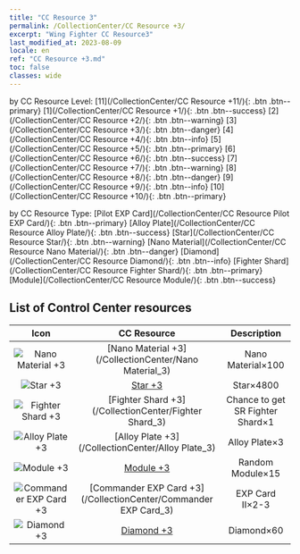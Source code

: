 ```yaml
---
title: "CC Resource 3"
permalink: /CollectionCenter/CC Resource +3/
excerpt: "Wing Fighter CC Resource3"
last_modified_at: 2023-08-09
locale: en
ref: "CC Resource +3.md"
toc: false
classes: wide
---
```


  by CC Resource Level:  [11](/CollectionCenter/CC Resource +11/){: .btn .btn--primary}   [1](/CollectionCenter/CC Resource +1/){: .btn .btn--success}   [2](/CollectionCenter/CC Resource +2/){: .btn .btn--warning}   [3](/CollectionCenter/CC Resource +3/){: .btn .btn--danger}   [4](/CollectionCenter/CC Resource +4/){: .btn .btn--info}   [5](/CollectionCenter/CC Resource +5/){: .btn .btn--primary}   [6](/CollectionCenter/CC Resource +6/){: .btn .btn--success}   [7](/CollectionCenter/CC Resource +7/){: .btn .btn--warning}   [8](/CollectionCenter/CC Resource +8/){: .btn .btn--danger}   [9](/CollectionCenter/CC Resource +9/){: .btn .btn--info}   [10](/CollectionCenter/CC Resource +10/){: .btn .btn--primary} 

  by CC Resource Type:  [Pilot EXP Card](/CollectionCenter/CC Resource Pilot EXP Card/){: .btn .btn--primary}   [Alloy Plate](/CollectionCenter/CC Resource Alloy Plate/){: .btn .btn--success}   [Star](/CollectionCenter/CC Resource Star/){: .btn .btn--warning}   [Nano Material](/CollectionCenter/CC Resource Nano Material/){: .btn .btn--danger}   [Diamond](/CollectionCenter/CC Resource Diamond/){: .btn .btn--info}   [Fighter Shard](/CollectionCenter/CC Resource Fighter Shard/){: .btn .btn--primary}   [Module](/CollectionCenter/CC Resource Module/){: .btn .btn--success} 

## List of Control Center resources

  |   Icon |      CC Resource        |   Description   |
  |:------:|:---------------:|:---------------:|
  | ![Nano Material +3](/images/cc/CC_Nano_Material_3_p.png) | [Nano Material +3](/CollectionCenter/Nano Material_3) | Nano Material×100 |
  | ![Star +3](/images/cc/CC_Star_3_p.png) | [Star +3](/CollectionCenter/Star_3) | Star×4800 |
  | ![Fighter Shard +3](/images/cc/CC_Fighter_Shard_3_p.png) | [Fighter Shard +3](/CollectionCenter/Fighter Shard_3) | Chance to get SR Fighter Shard×1 |
  | ![Alloy Plate +3](/images/cc/CC_Alloy_Plate_3_p.png) | [Alloy Plate +3](/CollectionCenter/Alloy Plate_3) | Alloy Plate×3 |
  | ![Module +3](/images/cc/CC_Module_3_p.png) | [Module +3](/CollectionCenter/Module_3) | Random Module×15 |
  | ![Commander EXP Card +3](/images/cc/CC_Pilot_EXP_Card_3_p.png) | [Commander EXP Card +3](/CollectionCenter/Commander EXP Card_3) | EXP Card II×2-3 |
  | ![Diamond +3](/images/cc/CC_Diamond_3_p.png) | [Diamond +3](/CollectionCenter/Diamond_3) | Diamond×60 |
